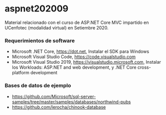 # aspnet202009
Material relacionado con el curso de ASP.NET Core MVC impartido en UCenfotec (modalidad virtual) en Setiembre 2020.

### Requerimientos de software
* Microsoft .NET Core, https://dot.net, Instalar el SDK para Windows
* Microsoft Visual Studio Code, https://code.visualstudio.com
* Microsoft Visual Studio 2019, https://visualstudio.microsoft.com, Instalar los Workloads: ASP.<span></span>NET and web development, y .NET Core cross-platform development

### Bases de datos de ejemplo
* https://github.com/Microsoft/sql-server-samples/tree/master/samples/databases/northwind-pubs
* https://github.com/lerocha/chinook-database